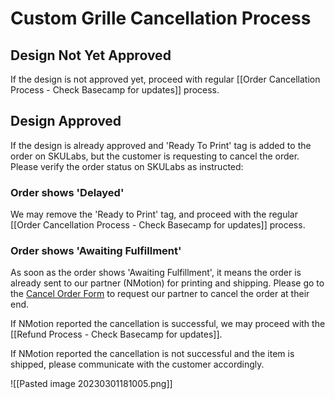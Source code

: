 # Custom Grille Cancellation Process
## Design Not Yet Approved

If the design is not approved yet, proceed with regular [[Order Cancellation Process - Check Basecamp for updates]] process.


## Design Approved

If the design is already approved and 'Ready To Print' tag is added to the order on SKULabs, but the customer is requesting to cancel the order. Please verify the order status on SKULabs as instructed:

### Order shows 'Delayed'

We may remove the 'Ready to Print' tag, and proceed with the regular [[Order Cancellation Process - Check Basecamp for updates]] process.


### Order shows 'Awaiting Fulfillment'

As soon as the order shows 'Awaiting Fulfillment', it means the order is already sent to our partner (NMotion) for printing and shipping. Please go to the [Cancel Order Form](https://docs.google.com/spreadsheets/d/1QWlU9GCxHrK5SsvI39NrN39Xlavc271mEfhcQ6IJk6k/edit#gid=1621356637) to request our partner to cancel the order at their end.

If NMotion reported the cancellation is successful, we may proceed with the [[Refund Process - Check Basecamp for updates]].

If NMotion reported the cancellation is not successful and the item is shipped, please communicate with the customer accordingly.

![[Pasted image 20230301181005.png]]